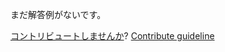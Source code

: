 
まだ解答例がないです。

[コントリビュートしませんか](https://github.com/BFEdev/BFE.dev-solutions/blob/main/problem/invert-a-binary-tree_ja.md)?  [Contribute guideline](https://github.com/BFEdev/BFE.dev-solutions#how-to-contribute)
